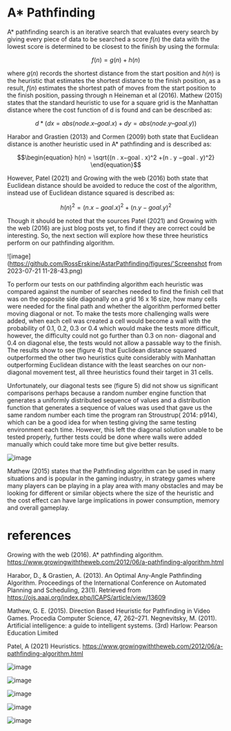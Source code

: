 # A* Pathfinding

A* pathfinding search is an iterative search that evaluates every search by giving every piece of data to be searched a score $f ( n )$ the data with the lowest score is determined to be closest to the finish by using the formula:

$$\begin{equation} f(n) = g(n) + h(n) \end{equation} $$

where $g ( n )$ records the shortest distance from the start position and $h ( n )$ is the heuristic that estimates the shortest distance to the finish position, as a result, $f ( n )$ estimates the shortest path of moves from the start position to the finish position, passing through n Heineman et al (2016). Mathew (2015) states that the standard heuristic to use for a square grid is the Manhattan distance where the cost function of d is found and can be described as:

$$\begin{equation} d * (dx = abs(node.x – goal.x) + dy = abs(node.y – goal.y)) \end{equation}$$

Harabor and Grastien (2013) and Cormen (2009) both state that Euclidean distance is another heuristic used in A* pathfinding and is
described as:

$$\begin{equation} h(n) = \sqrt{(n . x−goal . x)^2 +(n . y −goal . y)^2} \end{equation}$$ 

However, Patel (2021) and Growing with the web (2016) both state that Euclidean distance should be avoided to reduce the cost of the algorithm, instead use of Euclidean distance squared is described as:

$$\begin{equation} h( n)^2 =(n . x−goal . x)^2 +(n . y −goal. y)^2\end{equation}$$ 

Though it should be noted that the sources Patel (2021) and Growing with the web (2016) are just blog posts yet, to find if they are correct could be interesting. So, the next section will explore how these three heuristics perform on our pathfinding algorithm.



![image](https://github.com/RossErskine/AstarPathfinding/figures/'Screenshot from 2023-07-21 11-28-43.png)

To perform our tests on our pathfinding algorithm each heuristic was compared against the number of searches needed to find the finish cell that was on the opposite side diagonally on a grid 16 x 16 size, how many cells were needed for the final path and whether the algorithm performed better moving diagonal or not. To make the tests more challenging walls were added, when each cell was created a cell would become a wall with the probability of 0.1, 0.2, 0.3 or 0.4 which would make the tests more difficult, however, the difficulty could not go further than 0.3 on non-
diagonal and 0.4 on diagonal else, the tests would not allow a passable way to the finish. The results show to see (figure 4) that Euclidean distance squared outperformed the other two heuristics quite considerably with Manhattan outperforming Euclidean distance with the least searches on our non-diagonal movement test, all three heuristics found their target in 31 cells.

Unfortunately, our diagonal tests see (figure 5) did not show us significant comparisons perhaps because a random number engine function that generates a uniformly distributed sequence of values and a distribution function that generates a sequence of values was used that gave us the same random number each time the program ran Stroustrup( 2014: p914), which can be a good idea for when testing giving the same testing environment each time. However, this left the diagonal solution unable to be tested properly, further tests could be done where walls were added manually which could take more time but give better results.

![image](https://github.com/RossErskine/AstarPathfinding/assets/46631932/61a874be-5ef9-4578-a576-3f24e6d90cbc)

Mathew (2015) states that the Pathfinding algorithm can be used in many situations and is popular in the gaming industry, in strategy games where many players can be playing in a play area with many obstacles and may be looking for different or similar objects where the size of the heuristic and the cost effect can have large implications in power consumption, memory and overall gameplay.

# references
Growing with the web (2016). A* pathfinding algorithm. https://www.growingwiththeweb.com/2012/06/a-pathfinding-algorithm.html

Harabor, D., & Grastien, A. (2013). An Optimal Any-Angle Pathfinding Algorithm. Proceedings of the International Conference on Automated Planning and Scheduling, 23(1). Retrieved from https://ojs.aaai.org/index.php/ICAPS/article/view/13609

Mathew, G. E. (2015). Direction Based Heuristic for Pathfinding in Video Games. Procedia Computer Science, 47, 262–271. Negnevitsky, M. (2011). Artificial intelligence: a guide to intelligent
systems. (3rd) Harlow: Pearson Education Limited

Patel, A (2021) Heuristics. https://www.growingwiththeweb.com/2012/06/a-pathfinding-algorithm.html

![image](https://github.com/RossErskine/AstarPathfinding/assets/46631932/f053a0b0-45fb-4025-a5b9-f72e31590624)

![image](https://github.com/RossErskine/AstarPathfinding/assets/46631932/81ee6872-91b4-430b-b605-17eb060164e5)

![image](https://github.com/RossErskine/AstarPathfinding/assets/46631932/6bb16546-2306-4b9a-ab52-66a024ed3d0e)

![image](https://github.com/RossErskine/AstarPathfinding/assets/46631932/12f9c0ce-b55d-44e4-8816-a1b4bcd65d79)

![image](https://github.com/RossErskine/AstarPathfinding/assets/46631932/7c67f90c-981d-4bfe-9951-0356cbfcd9b4)






